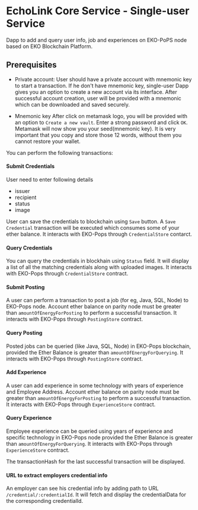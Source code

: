 # EchoLink Core Service - Single-user Service
Dapp to add and query user info, job and experiences on EKO-PoPS node based on EKO Blockchain Platform.

## Prerequisites

- Private account:
User should have a private account with mnemonic key to start a transaction. If he don't have mnemonic key, single-user Dapp gives you an option to create a new account via its interface. After successful account creation, user will be provided with a mnemonic which can be downloaded and saved securely.

- Mnemonic key
After click on metamask logo, you will be provided with an option to `Create a new vault`. Enter a strong password and click `OK`. Metamask will now show you your seed(mnemonic key). It is very important that you copy and store those 12 words, without them you cannot restore your wallet. 

You can perform the following transactions:

#### Submit Credentials
User need to enter following details

- issuer 
- recipient
- status
- image
    
User can save the credentials to blockchain using `Save` button. A `Save Credential` transaction will be executed which consumes some of your ether balance. It interacts with EKO-Pops through `CredentialStore` contarct.

#### Query Credentials
You can query the credentials in blockhain using `Status` field. It will display a list of all the matching credentials along with uploaded images. It interacts with EKO-Pops through `CredentialStore` contract.

#### Submit Posting
A user can perform a transaction to post a job (for eg, Java, SQL, Node) to EKO-Pops node. Account ether balance on parity node must be greater than `amountOfEnergyForPosting` to perform a successful transaction. It interacts with EKO-Pops through `PostingStore` contract.

#### Query Posting
Posted jobs can be queried (like Java, SQL, Node) in EKO-Pops blockchain, provided the Ether Balance is greater than  `amountOfEnergyForQuerying`. It interacts with EKO-Pops through `PostingStore` contract.

#### Add Experience
A user can add experience in some technology with years of experience and Employee Address. Account ether balance on parity node must be greater than `amountOfEnergyForPosting` to perform a successful transaction. It interacts with EKO-Pops through `ExperienceStore` contract.

#### Query Experience
Employee experience can be queried using years of experience and specific technology in EKO-Pops node provided the Ether Balance is greater than `amountOfEnergyForQuerying`. It interacts with EKO-Pops through `ExperienceStore` contract.

The transactionHash for the last successful transaction will be displayed.

#### URL to extract employers credential info
An employer can see his credential info by adding path to URL `/credential/:credentialId`. It will fetch and display the credentialData for the corresponding credentialId.
